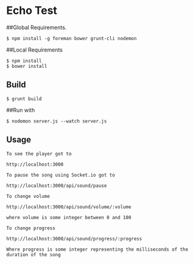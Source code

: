 # Echo Test

##Global Requirements.

	$ npm install -g foreman bower grunt-cli nodemon

##Local Requirements

	$ npm install
	$ bower install

## Build
	$ grunt build

##Run with
	
	$ nodemon server.js --watch server.js


## Usage

	To see the player got to
	
	http://localhost:3000
	
	To pause the song using Socket.io got to

	http://localhost:3000/api/sound/pause

	To change volume

	http://localhost:3000/api/sound/volume/:volume 

	where volume is some integer between 0 and 100

	To change progress

	http://localhost:3000/api/sound/progress/:progress

	Where progress is some integer representing the milliseconds of the duration of the song

	

